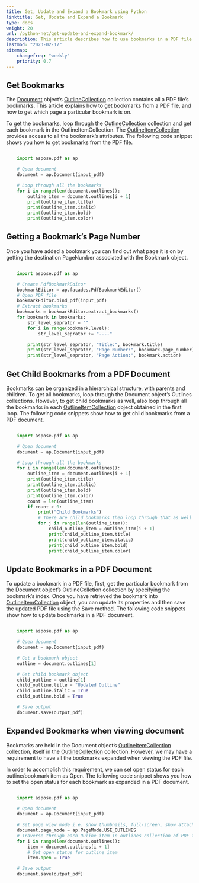 ```yaml
---
title: Get, Update and Expand a Bookmark using Python
linktitle: Get, Update and Expand a Bookmark
type: docs
weight: 20
url: /python-net/get-update-and-expand-bookmark/
description: This article describes how to use bookmarks in a PDF file with our Aspose.PDF for Python library.
lastmod: "2023-02-17"
sitemap:
    changefreq: "weekly"
    priority: 0.7
---
```

<script type="application/ld+json">
{
    "@context": "https://schema.org",
    "@type": "TechArticle",
    "headline": "Get, Update and Expand a Bookmark with Python",
    "alternativeHeadline": "How to get Bookmarks from PDF file",
    "author": {
        "@type": "Person",
        "name":"Anastasiia Holub",
        "givenName": "Anastasiia",
        "familyName": "Holub",
        "url":"https://www.linkedin.com/in/anastasiia-holub-750430225/"
    },
    "genre": "pdf document generation",
    "keywords": "pdf, python, get bookmarks",
    "wordcount": "302",
    "proficiencyLevel":"Beginner",
    "publisher": {
        "@type": "Organization",
        "name": "Aspose.PDF Doc Team",
        "url": "https://products.aspose.com/pdf",
        "logo": "https://www.aspose.cloud/templates/aspose/img/products/pdf/aspose_pdf-for-python-net.svg",
        "alternateName": "Aspose",
        "sameAs": [
            "https://facebook.com/aspose.pdf/",
            "https://twitter.com/asposepdf",
            "https://www.youtube.com/channel/UCmV9sEg_QWYPi6BJJs7ELOg/featured",
            "https://www.linkedin.com/company/aspose",
            "https://stackoverflow.com/questions/tagged/aspose",
            "https://aspose.quora.com/",
            "https://aspose.github.io/"
        ],
        "contactPoint": [
            {
                "@type": "ContactPoint",
                "telephone": "+1 903 306 1676",
                "contactType": "sales",
                "areaServed": "US",
                "availableLanguage": "en"
            },
            {
                "@type": "ContactPoint",
                "telephone": "+44 141 628 8900",
                "contactType": "sales",
                "areaServed": "GB",
                "availableLanguage": "en"
            },
            {
                "@type": "ContactPoint",
                "telephone": "+61 2 8006 6987",
                "contactType": "sales",
                "areaServed": "AU",
                "availableLanguage": "en"
            }
        ]
    },
    "url": "/python-net/get-update-and-expand-bookmark/",
    "mainEntityOfPage": {
        "@type": "WebPage",
        "@id": "/python-net/get-update-and-expand-bookmark/"
    },
    "dateModified": "2023-02-04",
    "description": "This article describes how to use bookmarks in a PDF file with our Aspose.PDF for Python library."
}
</script>

## Get Bookmarks

The [Document](https://reference.aspose.com/pdf/python-net/aspose.pdf/document/) object’s [OutlineCollection](https://reference.aspose.com/pdf/python-net/aspose.pdf/outlinecollection/) collection contains all a PDF file’s bookmarks. This article explains how to get bookmarks from a PDF file, and how to get which page a particular bookmark is on.

To get the bookmarks, loop through the [OutlineCollection](https://reference.aspose.com/pdf/python-net/aspose.pdf/outlinecollection/) collection and get each bookmark in the OutlineItemCollection. The [OutlineItemCollection](https://reference.aspose.com/pdf/python-net/aspose.pdf/outlineitemcollection/) provides access to all the bookmark’s attributes. The following code snippet shows you how to get bookmarks from the PDF file.

```python

    import aspose.pdf as ap

    # Open document
    document = ap.Document(input_pdf)

    # Loop through all the bookmarks
    for i in range(len(document.outlines)):
        outline_item = document.outlines[i + 1]
        print(outline_item.title)
        print(outline_item.italic)
        print(outline_item.bold)
        print(outline_item.color)
```

## Getting a Bookmark’s Page Number

Once you have added a bookmark you can find out what page it is on by getting the destination PageNumber associated with the Bookmark object.

```python

    import aspose.pdf as ap

    # Create PdfBookmarkEditor
    bookmarkEditor = ap.facades.PdfBookmarkEditor()
    # Open PDF file
    bookmarkEditor.bind_pdf(input_pdf)
    # Extract bookmarks
    bookmarks = bookmarkEditor.extract_bookmarks()
    for bookmark in bookmarks:
        str_level_seprator = ""
        for i in range(bookmark.level):
            str_level_seprator += "----"

        print(str_level_seprator, "Title:", bookmark.title)
        print(str_level_seprator, "Page Number:", bookmark.page_number)
        print(str_level_seprator, "Page Action:", bookmark.action)
```

## Get Child Bookmarks from a PDF Document

Bookmarks can be organized in a hierarchical structure, with parents and children. To get all bookmarks, loop through the Document object’s Outlines collections. However, to get child bookmarks as well, also loop through all the bookmarks in each [OutlineItemCollection](https://reference.aspose.com/pdf/python-net/aspose.pdf/outlineitemcollection/) object obtained in the first loop. The following code snippets show how to get child bookmarks from a PDF document.

```python

    import aspose.pdf as ap

    # Open document
    document = ap.Document(input_pdf)

    # Loop through all the bookmarks
    for i in range(len(document.outlines)):
        outline_item = document.outlines[i + 1]
        print(outline_item.title)
        print(outline_item.italic)
        print(outline_item.bold)
        print(outline_item.color)
        count = len(outline_item)
        if count > 0:
            print("Child Bookmarks")
            # There are child bookmarks then loop through that as well
            for j in range(len(outline_item)):
                child_outline_item = outline_item[i + 1]
                print(child_outline_item.title)
                print(child_outline_item.italic)
                print(child_outline_item.bold)
                print(child_outline_item.color)
```

## Update Bookmarks in a PDF Document

To update a bookmark in a PDF file, first, get the particular bookmark from the Document object’s OutlineColletion collection by specifying the bookmark’s index. Once you have retrieved the bookmark into [OutlineItemCollection](https://reference.aspose.com/pdf/python-net/aspose.pdf/outlineitemcollection/) object, you can update its properties and then save the updated PDF file using the Save method. The following code snippets show how to update bookmarks in a PDF document.

```python

    import aspose.pdf as ap

    # Open document
    document = ap.Document(input_pdf)

    # Get a bookmark object
    outline = document.outlines[1]

    # Get child bookmark object
    child_outline = outline[1]
    child_outline.title = "Updated Outline"
    child_outline.italic = True
    child_outline.bold = True

    # Save output
    document.save(output_pdf)
```

## Expanded Bookmarks when viewing document

Bookmarks are held in the Document object’s [OutlineItemCollection](https://reference.aspose.com/pdf/python-net/aspose.pdf/outlineitemcollection/) collection, itself in the [OutlineCollection](https://reference.aspose.com/pdf/python-net/aspose.pdf/outlinecollection/) collection. However, we may have a requirement to have all the bookmarks expanded when viewing the PDF file.

In order to accomplish this requirement, we can set open status for each outline/bookmark item as Open. The following code snippet shows you how to set the open status for each bookmark as expanded in a PDF document.

```python

    import aspose.pdf as ap

    # Open document
    document = ap.Document(input_pdf)

    # Set page view mode i.e. show thumbnails, full-screen, show attachment panel
    document.page_mode = ap.PageMode.USE_OUTLINES
    # Traverse through each Ouline item in outlines collection of PDF file
    for i in range(len(document.outlines)):
        item = document.outlines[i + 1]
        # Set open status for outline item
        item.open = True

    # Save output
    document.save(output_pdf)
```

<script type="application/ld+json">
{
    "@context": "http://schema.org",
    "@type": "SoftwareApplication",
    "name": "Aspose.PDF for Python Library",
    "image": "https://www.aspose.cloud/templates/aspose/img/products/pdf/aspose_pdf-for-python-net.svg",
    "url": "https://www.aspose.com/",
    "publisher": {
        "@type": "Organization",
        "name": "Aspose.PDF",
        "url": "https://products.aspose.com/pdf",
        "logo": "https://www.aspose.cloud/templates/aspose/img/products/pdf/aspose_pdf-for-python-net.svg",
        "alternateName": "Aspose",
        "sameAs": [
            "https://facebook.com/aspose.pdf/",
            "https://twitter.com/asposepdf",
            "https://www.youtube.com/channel/UCmV9sEg_QWYPi6BJJs7ELOg/featured",
            "https://www.linkedin.com/company/aspose",
            "https://stackoverflow.com/questions/tagged/aspose",
            "https://aspose.quora.com/",
            "https://aspose.github.io/"
        ],
        "contactPoint": [
            {
                "@type": "ContactPoint",
                "telephone": "+1 903 306 1676",
                "contactType": "sales",
                "areaServed": "US",
                "availableLanguage": "en"
            },
            {
                "@type": "ContactPoint",
                "telephone": "+44 141 628 8900",
                "contactType": "sales",
                "areaServed": "GB",
                "availableLanguage": "en"
            },
            {
                "@type": "ContactPoint",
                "telephone": "+61 2 8006 6987",
                "contactType": "sales",
                "areaServed": "AU",
                "availableLanguage": "en"
            }
        ]
    },
    "offers": {
        "@type": "Offer",
        "price": "1199",
        "priceCurrency": "USD"
    },
    "applicationCategory": "PDF Manipulation Library for Python",
    "downloadUrl": "https://www.nuget.org/packages/Aspose.PDF/",
    "operatingSystem": "Windows, MacOS, Linux",
    "screenshot": "https://docs.aspose.com/pdf/python-net/create-pdf-document/screenshot.png",
    "softwareVersion": "2022.1",
    "aggregateRating": {
        "@type": "AggregateRating",
        "ratingValue": "5",
        "ratingCount": "16"
    }
}
</script>
